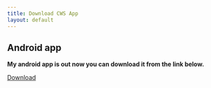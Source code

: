 ```yaml
---
title: Download CWS App
layout: default
---
```


## Android app
**My android app is out now you can download it from the link below.**

<div class="row">

<div class="col-sm-4">
</div>

<div class="col-sm-4">
  <a href="https://github.com/cwithsharad/cwithsharad.github.io/raw/master/assets/apk/cws.apk" class="btn btn-info">Download</a>
</div>

<div class="col-sm-4">
</div>

</div>
